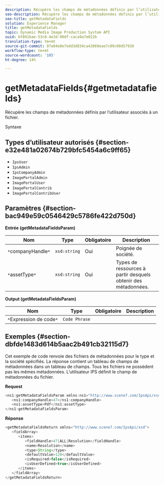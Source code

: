 ```yaml
---
description: Récupère les champs de métadonnées définis par l’utilisateur associés à un fichier.
seo-description: Récupère les champs de métadonnées définis par l’utilisateur associés à un fichier.
seo-title: getMetadataFields
solution: Experience Manager
title: getMetadataFields
topic: Dynamic Media Image Production System API
uuid: bf891bae-53c8-4e3d-90df-caca9a7e022b
translation-type: tm+mt
source-git-commit: 97a84e8e7edd3d834ca42069eae7c09c00d57938
workflow-type: tm+mt
source-wordcount: '105'
ht-degree: 14%

---
```



# getMetadataFields{#getmetadatafields}

Récupère les champs de métadonnées définis par l’utilisateur associés à un fichier.

Syntaxe

## Types d’utilisateur autorisés {#section-e32e481a02674b729bfc5454a6c9ff65}

* `IpsUser`
* `IpsAdmin`
* `IpsCompanyAdmin`
* `ImagePortalAdmin`
* `ImagePortalUser`
* `ImagePortalContrib`
* `ImagePortalContribUser`

## Paramètres {#section-bac949e59c0546429c5786fe422d750d}

**Entrée (getMetadataFieldsParam)**

| Nom | Type | Obligatoire | Description |
|---|---|---|---|
| `*`companyHandle`*` | `xsd:string` | Oui | Poignée de société. |
| `*`assetType`*` | `xsd:string` | Oui | Types de ressources à partir desquels obtenir des métadonnées. |

**Output (getMetadataFieldsParam)**

| Nom | Type | Obligatoire | Description |
|---|---|---|---|
| `*`Expression de code`*` | `Code Phrase` |  |  |

## Exemples {#section-dbfde1483d614b5aac2b491cb32115d7}

Cet exemple de code renvoie des fichiers de métadonnées pour le type et la société spécifiés. La réponse contient un tableau de champs de métadonnées dans un tableau de champs. Tous les fichiers ne possèdent pas les mêmes métadonnées. L’utilisateur IPS définit le champ de métadonnées du fichier.

**Request**

```java
<ns1:getMetadataFieldsParam xmlns:ns1="http://www.scene7.com/IpsApi/xsd">
   <ns1:companyHandle>47</ns1:companyHandle>
   <ns1:assetType>Pdf</ns1:assetType>
</ns1:getMetadataFieldsParam>
```

**Réponse**

```java
<getMetadataFieldsReturn xmlns="http://www.scene7.com/IpsApi/xsd">
   <fieldArray>
      <items>
         <fieldHandle>47|ALL|Resolution</fieldHandle>
         <name>Resolution</name>
         <type>String</type>
         <defaultValue>120</defaultValue>
         <isRequired>false</isRequired>
         <isUserDefined>true</isUserDefined>
      </items>
   </fieldArray>
</getMetadataFieldsReturn>
```

